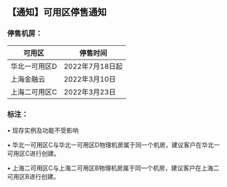 ## 【通知】可用区停售通知

### 停售机房：

| 可用区              | 停售时间  |
| --------------------| ----------- |
| 华北一可用区D  | 2022年7月18日起 |
| 上海金融云 | 2022年3月10日   |
| 上海二可用区C | 2022年3月23日   |


### 标注：

•	现存实例及功能不受影响

•	华北一可用区C与华北一可用区D物理机房属于同一个机房，建议客户在华北一可用区C进行创建。

•	上海二可用区C与上海二可用区B物理机房属于同一个机房，建议客户在上海二可用区B进行创建。

